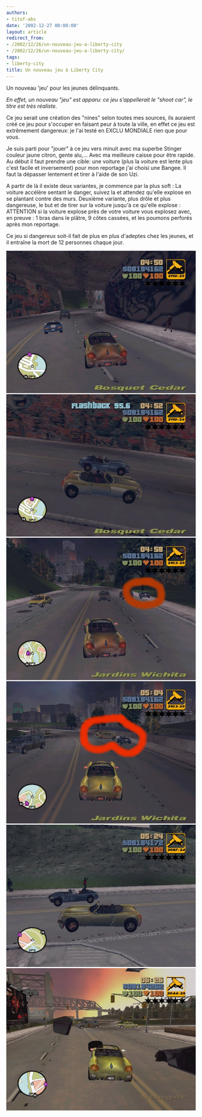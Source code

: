```yaml
---
authors:
- titof-abs
date: '2002-12-27 00:00:00'
layout: article
redirect_from:
- /2002/12/26/un-nouveau-jeu-a-liberty-city
- /2002/12/26/un-nouveau-jeu-a-liberty-city/
tags:
- liberty-city
title: Un nouveau jeu à Liberty City
---
```



Un nouveau 'jeu' pour les jeunes délinquants.

_En effet, un nouveau "jeu" est apparu: ce jeu s’appellerait le "shoot car", le titre est très réaliste._

Ce jeu serait une création des "nines" selon toutes mes sources, ils auraient créé ce jeu pour s'occuper en faisant peur à toute la ville, en effet ce jeu est extrêmement dangereux: je l'ai testé en EXCLU MONDIALE rien que pour vous.

Je suis parti pour "jouer" à ce jeu vers minuit avec ma superbe Stinger couleur jaune citron, gente alu,... Avec ma meilleure caisse pour être rapide. Au début il faut prendre une cible: une voiture (plus la voiture est lente plus c'est facile et inversement) pour mon reportage j'ai choisi une Bangee. Il faut la dépasser lentement et tirer à l'aide de son Uzi.

A partir de là il existe deux variantes, je commence par la plus soft : La voiture accélère sentant le danger, suivez la et attendez qu'elle explose en se plantant contre des murs. Deuxième variante, plus drôle et plus dangereuse, le but et de tirer sur la voiture jusqu'à ce qu'elle explose : ATTENTION si la voiture explose près de votre voiture vous explosez avec, en preuve : 1 bras dans le plâtre, 9 côtes cassées, et les poumons perforés après mon reportage.

Ce jeu si dangereux soit-il fait de plus en plus d'adeptes chez les jeunes, et il entraîne la mort de 12 personnes chaque jour.

![](/content/images/v1/user24/Asport_1.jpg)
![](/content/images/v1/user24/Asport_2.jpg)
![](/content/images/v1/user24/Asport_3.jpg)
![](/content/images/v1/user24/Asport_4.jpg)
![](/content/images/v1/user24/Asport_5.jpg)
![](/content/images/v1/user24/Asport_7.jpg)